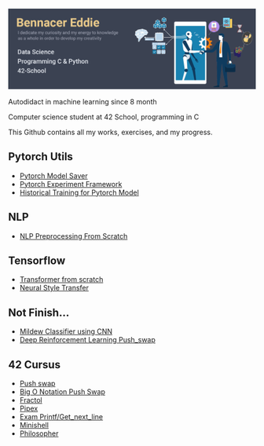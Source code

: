![Banner.png](Banner.png)

Autodidact in machine learning since 8 month

Computer science student at 42 School, programming in C

This Github contains all my works, exercises, and my progress.

## Pytorch Utils
-  [Pytorch Model Saver](https://github.com/widium/Pytorch-Model-Archiver)
-  [Pytorch Experiment Framework](https://github.com/widium/Pytorch_Experiment_Framework)
-  [Historical Training for Pytorch Model](https://github.com/widium/Historical_Training)
## NLP
-  [NLP Preprocessing From Scratch](https://github.com/widium/NLP_Processing)
## Tensorflow
-  [Transformer from scratch](https://github.com/widium/Transformer)
-  [Neural Style Transfer](https://github.com/widium/Neural-Style-Transfer)
## Not Finish...
-  [Mildew Classifier using CNN](https://github.com/widium/Mildew_Classifier)
-  [Deep Reinforcement Learning Push_swap](https://github.com/widium/RL_push_swap)
## 42 Cursus
-  [Push swap](https://github.com/widium/push_swap)
-  [Big O Notation Push Swap](https://github.com/widium/big_O_notations_push_swap)
-  [Fractol](https://github.com/widium/fractol)
-  [Pipex](https://github.com/widium/pipex)
-  [Exam Printf/Get_next_line](https://github.com/widium/exam_00)
-  [Minishell](https://github.com/widium/Minishell)
-  [Philosopher](https://github.com/widium/Philosopher)
